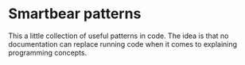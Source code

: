 # Smartbear patterns

This a little collection of useful patterns in code. The idea is that no documentation can replace running code when it comes to explaining programming concepts.
